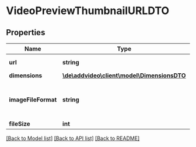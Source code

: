 # VideoPreviewThumbnailURLDTO

## Properties
Name | Type | Description | Notes
------------ | ------------- | ------------- | -------------
**url** | **string** | URL of thumbnail on CDN. Can be used to deliver thumbnails to users. | 
**dimensions** | [**\de\addvideo\client\model\DimensionsDTO**](DimensionsDTO.md) | Dimensions of thumbnail. | [optional] 
**imageFileFormat** | **string** | Image file format of thumbnail according to &lt;a href&#x3D;&#39;http://www.iana.org/assignments/media-types/media-types.xhtml&#39; target&#x3D;&#39;_blank&#39;&gt;MIME Media Types&lt;/a&gt; definitions. | [optional] 
**fileSize** | **int** | Size of file in bytes. | [optional] 

[[Back to Model list]](../README.md#documentation-for-models) [[Back to API list]](../README.md#documentation-for-api-endpoints) [[Back to README]](../README.md)


